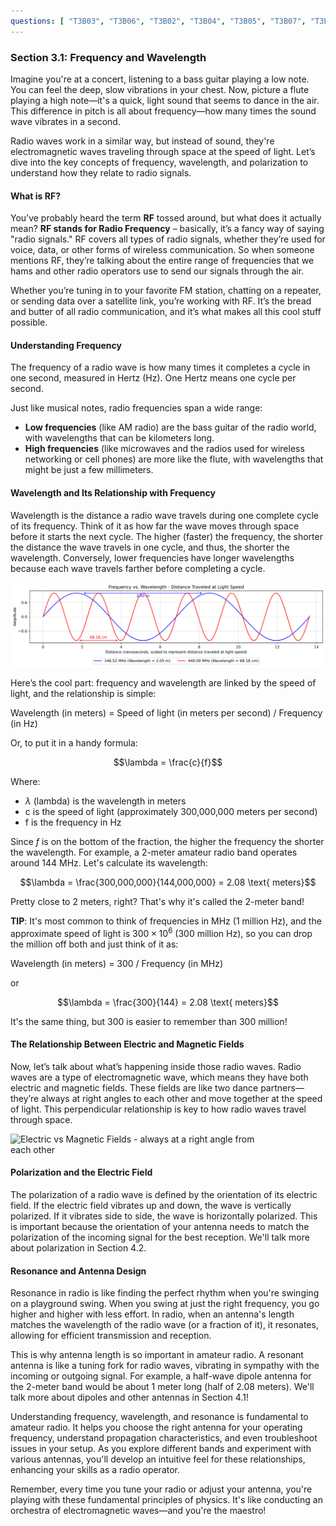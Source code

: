 ```yaml
---
questions: [ "T3B03", "T3B06", "T3B02", "T3B04", "T3B05", "T3B07", "T3B11", "T5C06", "T5C07", "T3B01" ]
---
```


### Section 3.1: Frequency and Wavelength

Imagine you're at a concert, listening to a bass guitar playing a low note. You can feel the deep, slow vibrations in your chest. Now, picture a flute playing a high note—it's a quick, light sound that seems to dance in the air. This difference in pitch is all about frequency—how many times the sound wave vibrates in a second.

Radio waves work in a similar way, but instead of sound, they're electromagnetic waves traveling through space at the speed of light. Let’s dive into the key concepts of frequency, wavelength, and polarization to understand how they relate to radio signals.

#### What is RF?

You’ve probably heard the term **RF** tossed around, but what does it actually mean? **RF stands for Radio Frequency** – basically, it’s a fancy way of saying "radio signals." RF covers all types of radio signals, whether they’re used for voice, data, or other forms of wireless communication. So when someone mentions RF, they’re talking about the entire range of frequencies that we hams and other radio operators use to send our signals through the air.

Whether you’re tuning in to your favorite FM station, chatting on a repeater, or sending data over a satellite link, you’re working with RF. It’s the bread and butter of all radio communication, and it’s what makes all this cool stuff possible.

#### Understanding Frequency

The frequency of a radio wave is how many times it completes a cycle in one second, measured in Hertz (Hz). One Hertz means one cycle per second.

Just like musical notes, radio frequencies span a wide range:

- **Low frequencies** (like AM radio) are the bass guitar of the radio world, with wavelengths that can be kilometers long.
- **High frequencies** (like microwaves and the radios used for wireless networking or cell phones) are more like the flute, with wavelengths that might be just a few millimeters.

#### Wavelength and Its Relationship with Frequency

Wavelength is the distance a radio wave travels during one complete cycle of its frequency. Think of it as how far the wave moves through space before it starts the next cycle. The higher (faster) the frequency, the shorter the distance the wave travels in one cycle, and thus, the shorter the wavelength. Conversely, lower frequencies have longer wavelengths because each wave travels farther before completing a cycle.

![Frequency vs. Wavelength - Distance Traveled at Light Speed](../../../images/freq_vs_wavelen_dualband.svg)

Here’s the cool part: frequency and wavelength are linked by the speed of light, and the relationship is simple:

Wavelength (in meters) = Speed of light (in meters per second) / Frequency (in Hz)

Or, to put it in a handy formula:

$$\lambda = \frac{c}{f}$$

Where:
- $\lambda$ (lambda) is the wavelength in meters
- c is the speed of light (approximately 300,000,000 meters per second)
- f is the frequency in Hz

Since $f$ is on the bottom of the fraction, the higher the frequency the shorter the wavelength. For example, a 2-meter amateur radio band operates around 144 MHz. Let's calculate its wavelength:

$$\lambda = \frac{300,000,000}{144,000,000} = 2.08 \text{ meters}$$

Pretty close to 2 meters, right? That's why it's called the 2-meter band!

**TIP**: It's most common to think of frequencies in MHz (1 million Hz), and the approximate speed of light is $300\times10^6$ (300 million Hz), so you can drop the million off both and just think of it as:

Wavelength (in meters) = 300 / Frequency (in MHz)

or

$$\lambda = \frac{300}{144} = 2.08 \text{ meters}$$

It's the same thing, but 300 is easier to remember than 300 million!

#### The Relationship Between Electric and Magnetic Fields

Now, let’s talk about what’s happening inside those radio waves. Radio waves are a type of electromagnetic wave, which means they have both electric and magnetic fields. These fields are like two dance partners—they’re always at right angles to each other and move together at the speed of light. This perpendicular relationship is key to how radio waves travel through space.

<img src="../../../images/electromagnetic-3d.gif" alt="Electric vs Magnetic Fields - always at a right angle from each other"  style="max-width: 400px;">

#### Polarization and the Electric Field

The polarization of a radio wave is defined by the orientation of its electric field. If the electric field vibrates up and down, the wave is vertically polarized. If it vibrates side to side, the wave is horizontally polarized. This is important because the orientation of your antenna needs to match the polarization of the incoming signal for the best reception. We'll talk more about polarization in Section 4.2.

#### Resonance and Antenna Design

Resonance in radio is like finding the perfect rhythm when you're swinging on a playground swing. When you swing at just the right frequency, you go higher and higher with less effort. In radio, when an antenna's length matches the wavelength of the radio wave (or a fraction of it), it resonates, allowing for efficient transmission and reception.

This is why antenna length is so important in amateur radio. A resonant antenna is like a tuning fork for radio waves, vibrating in sympathy with the incoming or outgoing signal. For example, a half-wave dipole antenna for the 2-meter band would be about 1 meter long (half of 2.08 meters). We'll talk more about dipoles and other antennas in Section 4.1!

Understanding frequency, wavelength, and resonance is fundamental to amateur radio. It helps you choose the right antenna for your operating frequency, understand propagation characteristics, and even troubleshoot issues in your setup. As you explore different bands and experiment with various antennas, you'll develop an intuitive feel for these relationships, enhancing your skills as a radio operator.

Remember, every time you tune your radio or adjust your antenna, you're playing with these fundamental principles of physics. It's like conducting an orchestra of electromagnetic waves—and you're the maestro!
